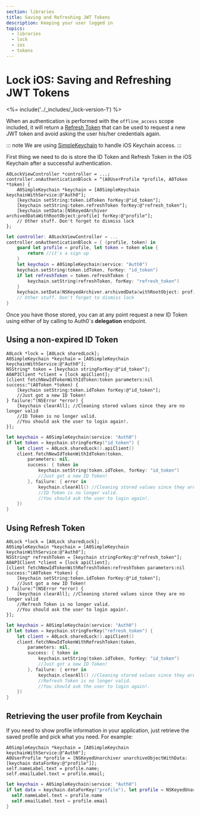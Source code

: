 ```yaml
---
section: libraries
title: Saving and Refreshing JWT Tokens
description: Keeping your user logged in
topics:
  - libraries
  - lock
  - ios
  - tokens
---
```


# Lock iOS: Saving and Refreshing JWT Tokens

<%= include('../_includes/_lock-version-1') %>

When an authentication is performed with the `offline_access` scope included, it will return a [Refresh Token](/refresh-token) that can be used to request a new JWT token and avoid asking the user his/her
credentials again.

::: note
We are using [SimpleKeychain](https://github.com/auth0/SimpleKeychain) to handle iOS Keychain access.
:::

First thing we need to do is store the ID Token and Refresh Token in the iOS Keychain after a successful authentication.

```objc
A0LockViewController *controller = ...;
controller.onAuthenticationBlock = ^(A0UserProfile *profile, A0Token *token) {
    A0SimpleKeychain *keychain = [A0SimpleKeychain keychainWithService:@"Auth0"];
    [keychain setString:token.idToken forKey:@"id_token"];
    [keychain setString:token.refreshToken forKey:@"refresh_token"];
    [keychain setData:[NSKeyedArchiver archivedDataWithRootObject:profile] forKey:@"profile"];
    // Other stuff. Don't forget to dismiss lock
};
```

```swift
let controller: A0LockViewController = ...
controller.onAuthenticationBlock = { (profile, token) in
    guard let profile = profile, let token = token else {
        return //it's a sign up
    }
    let keychain = A0SimpleKeychain(service: "Auth0")
    keychain.setString(token.idToken, forKey: "id_token")
    if let refreshToken = token.refreshToken {
        keychain.setString(refreshToken, forKey: "refresh_token")
    }
    keychain.setData(NSKeyedArchiver.archivedData(withRootObject: profile), forKey: "profile")
    // Other stuff. Don't forget to dismiss lock
}
```
Once you have those stored, you can at any point request a new ID Token using either of by calling to Auth0`s **delegation** endpoint.

## Using a non-expired ID Token

```objc
A0Lock *lock = [A0Lock sharedLock];
A0SimpleKeychain *keychain = [A0SimpleKeychain keychainWithService:@"Auth0"];
NSString* token = [keychain stringForKey:@"id_token"];
A0APIClient *client = [lock apiClient];
[client fetchNewIdTokenWithIdToken:token parameters:nil success:^(A0Token *token) {
    [keychain setString:token.idToken forKey:@"id_token"];
    //Just got a new ID Token!
} failure:^(NSError *error) {
    [keychain clearAll]; //Cleaning stored values since they are no longer valid
    //ID Token is no longer valid.
    //You should ask the user to login again!.
}];
```

```swift
let keychain = A0SimpleKeychain(service: "Auth0")
if let token = keychain.stringForKey("id_token") {
    let client = A0Lock.sharedLock().apiClient()
    client.fetchNewIdTokenWithIdToken(token,
        parameters: nil,
        success: { token in
            keychain.setString(token.idToken, forKey: "id_token")
            //Just got a new ID Token!
        }, failure: { error in
            keychain.clearAll() //Cleaning stored values since they are no longer valid
            //ID Token is no longer valid.
            //You should ask the user to login again!.
    })
}
```

## Using Refresh Token

```objc
A0Lock *lock = [A0Lock sharedLock];
A0SimpleKeychain *keychain = [A0SimpleKeychain keychainWithService:@"Auth0"];
NSString* refreshToken = [keychain stringForKey:@"refresh_token"];
A0APIClient *client = [lock apiClient];
[client fetchNewIdTokenWithRefreshToken:refreshToken parameters:nil success:^(A0Token *token) {
    [keychain setString:token.idToken forKey:@"id_token"];
    //Just got a new ID Token!
} failure:^(NSError *error) {
    [keychain clearAll]; //Cleaning stored values since they are no longer valid
    //Refresh Token is no longer valid.
    //You should ask the user to login again!.
}];
```

```swift
let keychain = A0SimpleKeychain(service: "Auth0")
if let token = keychain.stringForKey("refresh_token") {
    let client = A0Lock.sharedLock().apiClient()
    client.fetchNewIdTokenWithRefreshToken(token,
        parameters: nil,
        success: { token in
            keychain.setString(token.idToken, forKey: "id_token")
            //Just got a new ID Token!
        }, failure: { error in
            keychain.clearAll() //Cleaning stored values since they are no longer valid
            //Refresh Token is no longer valid.
            //You should ask the user to login again!.
    })
}
```

## Retrieving the user profile from Keychain

If you need to show profile information in your application, just retrieve the saved profile and pick what you need. For example:

```objc
A0SimpleKeychain *keychain = [A0SimpleKeychain keychainWithService:@"Auth0"];
A0UserProfile *profile = [NSKeyedUnarchiver unarchiveObjectWithData:[keychain dataForKey:@"profile"]];
self.nameLabel.text = profile.name;
self.emailLabel.text = profile.email;
```

```swift
let keychain = A0SimpleKeychain(service: "Auth0")
if let data = keychain.dataForKey("profile"), let profile = NSKeyedUnarchiver.unarchiveObjectWithData(data) {
  self.nameLabel.text = profile.name
  self.emailLabel.text = profile.email
}
```
